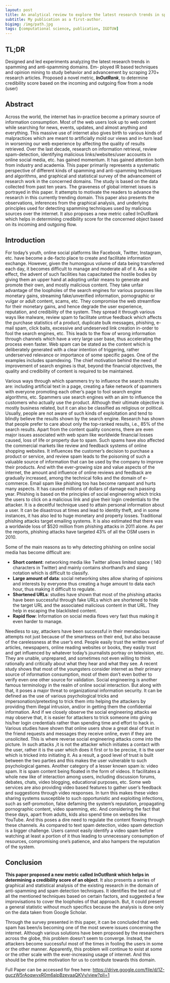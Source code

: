 ```yaml
---
layout: post
title: An analytical review to explore the latest research trends in spamming and anti-spamming domains
subtitle: My publication as a first-author.
bigimg: /img/path.jpg
tags: [computational science, publication, IGDTUW]
---
```


## TL;DR
Designed and led experiments analyzing the latest research trends in spamming and anti-spamming domains. Em- ployed IR based techniques and opinion mining to study behavior and advancement by scraping 270+ research articles. Proposed a novel metric, **_InOutRank_**, to determine credibility score based on the incoming and outgoing flow from a node (user)

## Abstract
Across the world, the internet has in-practice become a primary source of information consumption. Most of the web users look up to web content while searching for news, events, updates, and almost anything and everything. This massive use of internet also gives birth to various kinds of malpractices which are meant to artificially mold our views and in-turn lead in worsening our web experience by affecting the quality of results retrieved. Over the last decade, research on information retrieval, review spam-detection, identifying malicious links/websites/user accounts in online social media, etc. has gained momentum. It has gained attention both from industry and academia. This paper primarily represents a systematic perspective of different kinds of spamming and anti-spamming techniques and algorithms, and graphical and statistical survey of the advancement of research work in the concerned domains. The study is based on the data collected from past ten years. The graveness of global internet issues is portrayed in this paper. It attempts to motivate the readers to advance the research in this currently trending domain. This paper also presents the observations, inferences from the graphical analysis, and underlying principles used for detecting spamming techniques used by malicious sources over the internet. It also proposes a new metric called InOutRank which helps in determining credibility score for the concerned object based on its incoming and outgoing flow.

## Introduction

For today’s youth, online social platforms like Facebook, Twitter, Instagram, etc. have become a de-facto place to create and facilitate information exchange. However, given the humongous volume of data being transferred each day, it becomes difficult to manage and moderate all of it. As a side effect, the advent of such facilities has capacitated the hostile bodies by giving them an upper hand at adopting unfair means to generate and promote their own, and mostly malicious content. They take unfair advantage of the loopholes of the search engines for various purposes like monetary gains, streaming fake/unverified information, pornographic or vulgar or adult content, scams, etc. They compromise the web streamflow for their monetary gains, and hence degrade the user experience, reputation, and credibility of the system. They spread it through various ways like malware, review spam to facilitate untrue feedback which affects the purchase statistics of a product, duplicate bulk messages, phishing, e-mail spam, click baits, excessive and undeserved link creation in-order to fool the search engines, etc. This leads to the flow of wrong information through channels which have a very large user base, thus accelerating the process even faster. Web spam can be stated as the content which is deliberately generated with a clear intention of triggering, rather underserved relevance or importance of some specific pages. One of the examples includes spamdexing. The chief motivation behind the need of improvement of search engines is that, beyond the financial objectives, the quality and credibility of content is required to be maintained. 

Various ways through which spammers try to influence the search results are: including artificial text in a page, creating a fake network of spammers with everyone promoting each other’s page to fool search engine algorithms, etc. Spammers use search engines with an aim to influence the customers who actually use the product. Although their ultimate objective is mostly business related, but it can also be classified as religious or political. Usually, people are not aware of such kinds of exploitation and tend to blindly believe the results shown by the search engine. Research has shown that people prefer to care about only the top-ranked results, i.e., 85% of the search results. Apart from the content quality concerns, there are even major issues associated with web spam like worldwide financial losses caused, loss of life or property due to spam. Such spams have also affected the commercial markets like review and feedback systems of online shopping websites. It influences the customer’s decision to purchase a product or service, and review spam leads to the poisoning of such a valuable source of information that can be used by the company to improve their products. And with the ever-growing size and value aspects of the internet, the amount and influence of online reviews and feedback are gradually increased, among the technical folks and the domain of e-commerce. Email spam like phishing too has become rampant and hurts many aspects. It has caused millions of dollars of damage each passing year. Phishing is based on the principles of social engineering which tricks the users to click on a malicious link and give their login credentials to the attacker. It is a deceitful technique used to attain personal information about a user. It can be disastrous at times and lead to identity theft, and in some instances, it has also led to huge monetary and property losses. Traditional phishing attacks target emailing systems. It is also estimated that there was a worldwide loss of $520 million from phishing attacks in 2011 alone. As per the reports, phishing attacks have targeted 43% of all the OSM users in 2010. 

Some of the main reasons as to why detecting phishing on online social media has become difficult are: 
- **Short content**: networking media like Twitter allows limited space ( 140 characters in Twitter) and mainly contains shorthand’s and slang notation which is difficult to classify. 
- **Large amount of data**: social networking sites allow sharing of opinions and interests by everyone thus creating a huge amount to data each hour, thus making it difficult to regulate. 
- **Shortened URLs**: studies have shown that most of the phishing attacks have been successful through fake URLs which are shortened to hide the target URL and the associated malicious content in that URL. They help in escaping the blacklisted content. 
- **Rapid flow**: Information on social media flows very fast thus making it even harder to manage.

Needless to say, attackers have been successful in their mendacious attempts not just because of the smartness on their end, but also because of the carelessness at the user’s end. People easily trust the written word of articles, newspapers, online reading websites or books, they easily trust and get influenced by whatever today’s journalists portray on television, etc. They are unable, unprepared, and sometimes not even willing to think rationally and critically about what they hear and what they see. A recent study shows that most of the youngsters consider internet as their primary source of information consumption, most of them don’t even bother to verify even one other source for validation. Social engineering is another famous terminology in the realm of online social interaction. But along with that, it poses a major threat to organizational information security. It can be defined as the use of various psychological tricks and impersonation/pretexting to trick them into helping the attackers by providing them illegal intrusion, and/or in getting them the confidential information. And if we closely observe the social engineering attacks we may observe that, it is easier for attackers to trick someone into giving his/her login credentials rather than spending time and effort to hack in. Various studies have shown that online users show a great deal of trust in the friend requests and messages they receive online, even if they are unsolicited. This is where reverse social engineering attacks come into the picture. In such attacks ,it is not the attacker which initiates a contact with the user, rather it is the user which does it first or to be precise, it is the user which is tricked into initiating it. As a result, a good level of trust is built between the two parties and this makes the user vulnerable to such psychological games. Another category of a lesser known spam is: video spam. It is spam content being floated in the form of videos. It facilitates a whole new like of interaction among users, including discussion forums, debates, chats, video blogging, educational purposes, etc. Some web services are also providing video based features to gather user’s feedback and suggestions through video responses. In turn this makes these video sharing systems susceptible to such opportunistic and exploiting infections, such as self-promotion, false defaming the system’s reputation, propagating pornographic content, video spamming, etc. And considering the fact that these days, apart from adults, kids also spend time on websites like YouTube. And this poses a dire need to regulate the content flowing through these channels. As compared to text spam detection, video spam detection is a bigger challenge. Users cannot easily identify a video spam before watching at least a portion of it thus leading to unnecessary consumption of resources, compromising one’s patience, and also hampers the reputation of the system.

## Conclusion

**This paper proposed a new metric called _InOutRank_ which helps in determining a credibility score of an object**. It also presents a series of graphical and statistical analysis of the existing research in the domain of anti-spamming and spam detection techniques. It identifies the best out of all the mentioned techniques based on certain factors, and suggested a few improvisations to cover the loopholes of that approach. But, it could present a general statistic without much specifics because the analysis is done only on the data taken from Google Scholar. 

Through the survey presented in this paper, it can be concluded that web spam has been/is becoming one of the most severe issues concerning the internet. Although various solutions have been proposed by the researchers across the globe, this problem doesn’t seem to converge. Instead, the attackers become successful most of the times in fooling the users in some or the other manner. Apparently, this problem will continue to exist at some or the other scale with the ever-increasing usage of internet. And this should be the prime motivation for us to contribute towards this domain.

Full Paper can be accessed for free here: https://drive.google.com/file/d/1Z-guczW5rAoqwvxR0m6alpBzevaaQKVv/view?pli=1



